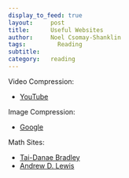 ```yaml
---
display_to_feed: true
layout:     post
title:      Useful Websites
author:     Noel Csomay-Shanklin
tags: 		  Reading 
subtitle:  	
category:   reading
---
```

Video Compression:
* [YouTube](https://youtube.com)

Image Compression:
* [Google](https://squoosh.app/)

Math Sites:
* [Tai-Danae Bradley](https://www.math3ma.com/)
* [Andrew D. Lewis](https://mast.queensu.ca/~andrew/)


